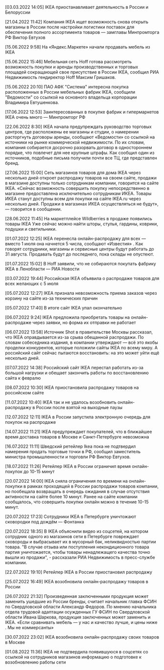 
[03.03.2022 14:05] IKEA приостанавливает деятельность в России и Белоруссии

[21.04.2022 11:42] Компания IKEA ищет возможность снова открыть магазины в России после настройки логистики поставок для обеспечения полного ассортимента товаров — замглавы Минпромторга РФ Виктор Евтухов

[15.06.2022 9:58] На «Яндекс.Маркете» начали продавать мебель из IKEA

[15.06.2022 15:46] Мебельная сеть Hoff готова рассмотреть возможность покупки и аренды производственных и торговых площадей сокращающей свое присутствие в России IKEA, сообщил РИА Недвижимость гендиректор Hoff Максим Гришаков.

[15.06.2022 20:10] ПАО АФК "Система" интересна покупка расположенных в России мебельных фабрик IKEA, сообщили "Ведомости" со ссылкой на основного владельца корпорации Владимира Евтушенкова.

[17.06.2022 12:53] Заинтересованных в покупке фабрик и гипермаркетов IKEA  очень много  — Минпромторг РФ 

[22.06.2022 8:30] IKEA начала предупреждать руководство торговых центров, где расположены ее магазины и студии, о намерении расторгнуть договоры аренды, сообщают «Ведомости» со ссылкой на источники на рынке коммерческой недвижимости.   По их словам, компания собирается досрочно разорвать договор в одностороннем порядке, что повлечет для нее крупные штрафы. Как сообщил один из источников, подобные письма получили почти все ТЦ, где представлен бренд. 

[27.06.2022 15:00] Сеть магазинов товаров для дома IKEA через несколько дней откроет распродажу товаров на своем сайте, продажи в магазине доступны только сотрудникам компании, говорится на сайте IKEA.   «Сейчас возможность совершить покупку непосредственно в магазине предоставлена исключительно сотрудникам ИКЕА. Товары ИКЕА станут доступны всем для покупки на сайте  IKEA.ru  через несколько дней. Продажи в магазинах ИКЕА осуществляться не будут», — говорится в сообщении. 

[28.06.2022 11:45] На маркетплейсе Wildberries в продаже появились товары IKEA   Уже сейчас можно найти шторы, стулья, гардины, коврики, подушки и светильники. 

[01.07.2022 12:25] IKEA перенесла онлайн-распродажу для всех — вместо 1 июля она начнется 5 числа, сообщают «Известия» .     Как говорят сотрудники, магазины и сервисные центры будут работать до 31 августа. Продавать будут до последнего, пока склады не опустеют. 

[01.07.2022 15:02] В Hoff заявили, что не собираются покупать фабрику IKEA в Ленобласти — РИА Новости

[03.07.2022 19:44] Российская IKEA объявила о распродаже товаров для всех желающих с 5 июля

[05.07.2022 12:27] IKEA признала невозможность приема заказов через корзину на сайте из-за технических причин

[05.07.2022 17:40] В итоге сайт IKEA упал окончательно

[06.07.2022 9:24] IKEA предложила приобретать товары на онлайн-распродаже через заявки,  но форма их отправки не работает  

[06.07.2022 13:58] Источник Shot в правительстве Москвы рассказал, что IKEA оправдывается из-за срыва обещанной распродажи.    По словам собеседника издания, в компании утверждают — всё это якобы проделки конкурентов, которые положили сайты IKEA по всему миру. А российский сайт сейчас пытаются восстановить: на это может уйти ещё несколько дней. 

[07.07.2022 14:38] Российский сайт IKEA перестал работать из-за большой нагрузки и обещает закончить работы по восстановлению сайта  к февралю  

[08.07.2022 10:30] IKEA приостановила распродажу товаров на российском сайте

[11.07.2022 10:40] IKEA так и не удалось возобновить онлайн-распродажу в России после взятой на выходные паузы

[12.07.2022 12:11] IKEA в России запустила  электронную очередь  для покупок на распродаже 

[14.07.2022 11:21] IKEA предупреждает покупателей, что в ближайшее время доставка товаров в Москве и Санкт-Петербурге  невозможна  

[16.07.2022 11:11] Шведский ретейлер Ikea пока не подтвердил намерения продать торговые точки в РФ, сообщил заместитель министра промышленности и торговли РФ Виктор Евтухов.

[18.07.2022 11:26] Ретейлер IKEA в России ограничил время онлайн-покупок  до 10-15 минут  

[20.07.2022 14:00] IKEA сняла ограничения по времени на онлайн-покупки в рамках проходящей в России распродажи товаров компании, но пообещала возвращать в очередь ожидания в случае отсутствия активности на сайте более 10 минут. Ранее на сайте компании сообщалось, что совершить покупки онлайн можно в течение 10-15 минут.

[20.07.2022 17:23] Сотрудники IKEA в Петербурге уничтожают сковородки под дождём — Фонтанка

[20.07.2022 18:35] В IKEA объяснили  видео  из соцсетей, на котором сотрудник одного из магазинов сети в Петербурге повреждает сковороды и выбрасывает их в мусорный бак, неликвидностью партии товара.    "В случае отзыва или поступления некондиционного товара партия уничтожается, чтобы товары ненадлежащего качества точно вышли из продажи", - рассказали РИА Недвижимость в пресс-службе компании. 

[22.07.2022 19:10] Ретейлер IKEA в России приостановил распродажу

[25.07.2022 16:49] IKEA возобновила онлайн-распродажу товаров в России

[26.07.2022 21:32]  Произведенная заключенными продукция может заменить ушедшие из России бренды, считает начальник главка ФСИН по Свердловской области Александр Федоров.    По мнению начальника отдела трудовой адаптации осужденных ГУ ФСИН по Свердловской области Ивана Шаркова, продукция заключенных может заменить и IKEA. «Если сравнивать мебель —  у нас и качество лучше, и цены ниже . Мы не коммерсанты» 

[30.07.2022 23:02] IKEA возобновила онлайн-распродажу своих товаров в Москве

[01.08.2022 11:36] IKEA не подтвердила появившуюся в соцсетях со ссылкой на сотрудников магазинов информацию о подготовке к возобновлению работы сети